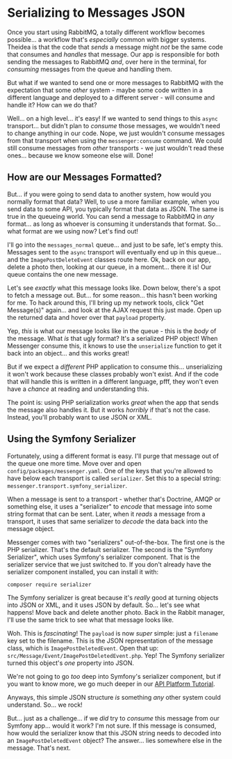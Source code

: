 # Serializing to Messages JSON

Once you start using RabbitMQ, a totally different workflow becomes possible...
a workflow that's *especially* common with bigger systems. Theidea is that the
code that *sends* a message might *not* be the same code that consumes and
*handles* that message. Our app is responsible for both sending the messages to
RabbitMQ *and*, over here in the terminal, for *consuming* messages from the
queue and handling them.

But what if we wanted to send one or more messages to RabbitMQ with the expectation
that some *other* system - maybe some code written in a different language and
deployed to a different server - will consume and handle it? How can we do that?

Well... on a high level... it's easy! If we wanted to send things to this `async`
transport... but didn't plan to *consume* those messages, we wouldn't need to
change anything in our code. Nope, we just wouldn't consume messages from that
transport when using the `messenger:consume` command. We could still consume
messages from *other* transports - we just wouldn't read these ones... because
we know someone else will. Done!

## How are our Messages Formatted?

But... if you were going to send data to another system, how would you normally
format that data? Well, to use a more familiar example, when you send data to
some API, you typically format that data as JSON. The same is true in the queueing
world. You can send a message to RabbitMQ in *any* format... as long as whoever
is consuming it understands that format. So... what format are we using now?
Let's find out!

I'll go into the `messages_normal` queue... and just to be safe, let's empty this.
Messages sent to the `async` transport will eventually end up in this queue...
and the `ImagePostDeleteEvent` classes route here. Ok, back on our app, delete a
photo then, looking at our queue, in a moment... there it is! Our queue contains
the one new message.

Let's see *exactly* what this message looks like. Down below, there's a spot to
fetch a message out. But... for some reason... this hasn't been working for me.
To hack around this, I'll bring up my network tools, click "Get Message(s)" again...
and look at the AJAX request this just made. Open up the returned data and hover
over that `payload` property.

Yep, *this* is what our message looks like in the queue - this is the *body*
of the message. What *is* that ugly format? It's a serialized PHP object!
When Messenger consume this, it knows to use the `unserialize` function to get
it back into an object... and this works great!

But if we expect a *different* PHP application to consume this... unserializing
it won't work because these classes probably won't exist. And if the code that
will handle this is written in a different language, pfff, they won't even have
a *chance* at reading and understanding this.

The point is: using PHP serialization works *great* when the app that sends the
message also handles it. But it works *horribly* if that's not the case. Instead,
you'll probably want to use JSON or XML.

## Using the Symfony Serializer

Fortunately, using a different format is easy. I'll purge that message out of
the queue one more time. Move over and open `config/packages/messenger.yaml`.
One of the keys that you're allowed to have below each transport is called
`serializer`. Set this to a special string: `messenger.transport.symfony_serializer`.

When a message is sent to a transport - whether that's Doctrine, AMQP or something
else, it uses a "serializer" to *encode* that message into some string format
that can be sent. Later, when it *reads* a message from a transport, it uses that
same serializer to *decode* the data back into the message object.

Messenger comes with two "serializers" out-of-the-box. The first one is the PHP
serializer. That's the default serializer. The second is the "Symfony Serializer",
which uses Symfony's serializer component. That is the serializer service that we
just switched to. If you don't already have the serializer component installed,
you can install it with:

```terminal
composer require serializer
```

The Symfony serializer is great because it's *really* good at turning objects
into JSON or XML, and it uses JSON by default. So... let's see what happens!
Move back and delete another photo. Back in the Rabbit manager, I'll use the
same trick to see what that message looks like.

Woh. This is *fascinating*! The `payload` is now *super* simple: just a `filename`
key set to the filename. This is the JSON representation of the message class,
which is `ImagePostDeletedEvent`. Open that up:
`src/Message/Event/ImagePostDeletedEvent.php`. Yep! The Symfony serializer turned
this object's *one* property into JSON.

We're not going to go *too* deep into Symfony's serializer component, but if you
want to know more, we go much deeper in our
[API Platform Tutorial](https://symfonycasts.com/screencast/api-platform).

Anyways, this simple JSON structure *is* something *any* other system could
understand. So... we rock!

But... just as a challenge... if we *did* try to *consume* this message from
our Symfony app... would it work? I'm not sure. If this message is consumed,
how would the serializer know that this JSON string needs to decoded into
an `ImagePostDeletedEvent` object? The answer... lies somewhere else in the message.
That's next.
